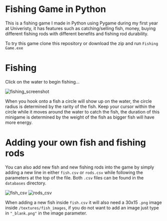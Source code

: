 # Fishing Game in Python
This is a fishing game I made in Python using Pygame during my first year at Univeristy, it has features such as catching/selling fish, money, buying different fishing rods with different benefits and fishing rod durability.

To try this game clone this repository or download the zip and run `Fishing Game.exe`

# Fishing
Click on the water to begin fishing...

![fishing_screenshot](https://github.com/user-attachments/assets/090ddabe-5fe6-49f4-b5af-a0c2fcdf5afe)

When you hook onto a fish a circle will show up on the water, the circle radius is determined by the rarity of the fish. Keep your cursor within the circle while it moves around the water to catch the fish, the duration of this minigame is determined by the weight of the fish as bigger fish will have more energy.

# Adding your own fish and fishing rods
You can also add new fish and new fishing rods into the game by simply adding a new line in either `fish.csv` or `rods.csv` while following the parameters at the top of the file. Both `.csv` files can be found in the `databases` directory.

![fish_csv](https://github.com/user-attachments/assets/69cd9d5f-dcfd-4a4c-af22-743526fef008) ![rods_csv](https://github.com/user-attachments/assets/f2bb1bbe-416f-4441-9dd1-ae87d1d8a39d)

When adding a new fish inside `fish.csv` it will also need a 30x15 `.png` image inside `/textures/fish_images`, if you do not want to add an image just type in `"_blank.png"` in the image parameter.
